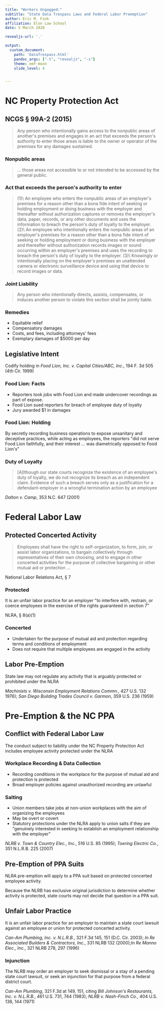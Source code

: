 ```yaml
---
title: "Workers Ungagged:"
subtitle: "State Data Trespass Laws and Federal Labor Preemption"
author: Eric M. Fink
affiliation: Elon Law School 
date: 5 March 2020

revealjs-url: '.'

output: 
  custom_document:
    path: 'DataTrespass.html'
    pandoc_args: ["-t", "revealjs", "-s"]
    theme: emf-moon 
    slide_level: 4


---
```



# NC Property Protection Act 

## NCGS § 99A-2 (2015)

> Any person who intentionally gains access to the nonpublic areas of another's premises and engages in an act that exceeds the person's authority to enter those areas is liable to the owner or operator of the premises for any damages sustained.

### Nonpublic areas 

> ... those areas not accessible to or not intended to be accessed by the general public.

### Act that exceeds the person's authority to enter

> (1)\ An employee who enters the nonpublic areas of an employer's premises for a reason other than a bona fide intent of seeking or holding employment or doing business with the employer and thereafter without authorization captures or removes the employer's data, paper, records, or any other documents and uses the information to breach the person's duty of loyalty to the employer.
> (2)\ An employee who intentionally enters the nonpublic areas of an employer's premises for a reason other than a bona fide intent of seeking or holding employment or doing business with the employer and thereafter without authorization records images or sound occurring within an employer's premises and uses the recording to breach the person's duty of loyalty to the employer.
> (3)\ Knowingly or intentionally placing on the employer's premises an unattended camera or electronic surveillance device and using that device to record images or data.

### Joint Liability 

> Any person who intentionally directs, assists, compensates, or induces another person to violate this section shall be jointly liable. 

### Remedies 

- Equitable relief
- Compensatory damages
- Costs, and fees, including attorneys' fees 
- Exemplary damages of $5000 per day 

## Legislative Intent 

Codify holding in _Food Lion, Inc. v. Capital Cities/ABC, Inc_., 194 F. 3d 505 (4th Cir. 1999) 

### Food Lion: Facts 

- Reporters took jobs with Food Lion and made undercover recordings as part of expose. 
- Food Lion sued reporters for breach of employee duty of loyalty 
- Jury awarded $1 in damages

### Food Lion: Holding 

By secretly recording business operations to expose unsanitary and deceptive practices, while acting as employees, the reporters "did not serve Food Lion faithfully, and their interest ... was diametrically opposed to Food Lion's"

### Duty of Loyalty 

> [A]lthough our state courts recognize the existence of an employee's duty of loyalty, we do not recognize its breach as an independent claim. Evidence of such a breach serves only as a justification for a defendant-employer in a wrongful termination action by an employee

_Dalton v. Camp_, 353 N.C. 647 (2001) 

# Federal Labor Law 

## Protected Concerted Activity 

> Employees shall have the right to self-organization, to form, join, or assist labor organizations, to bargain collectively through representatives of their own choosing, and to engage in other concerted activities for the purpose of collective bargaining or other mutual aid or protection ... 

National Labor Relations Act, § 7  

### Protected 

It is an unfair labor practice for an employer "to interfere with, restrain, or coerce employees in the exercise of the rights guaranteed in section 7"

NLRA, § 8(a)(1)

### Concerted 

- Undertaken for the purpose of mutual aid and protection regarding terms and conditions of employment
- Does not require that multiple employees are engaged in the activity 

## Labor Pre-Emption 

State law may not regulate any activity that is arguably protected or prohibited under the NLRA

_Machinists v. Wisconsin Employment Relations Commn._, 427 U.S. 132 1976); _San Diego Building Trades Council v. Garmon_, 359 U.S. 236 (1959)

# Pre-Emption & the NC PPA 

## Conflict with Federal Labor Law 

The conduct subject to liability under the NC Property Protection Act includes employee activity protected under the NLRA 

### Workplace Recording & Data Collection 

- Recording conditions in the workplace for the purpose of mutual aid and protection is protected
- Broad employer policies against unauthorized recording are unlawful

### Salting 

- Union members take jobs at non-union workplaces with the aim of organizing the employees
- May be overt or covert 
- Statutory protections under the NLRA apply to union salts if they are "genuinely interested in seeking to establish an employment relationship with the employer" 
 
_NLRB v. Town & Country Elec., Inc_., 516 U.S. 85 (1995); _Toering Electric Co._, 351 N.L.R.B. 225 (2007) 

## Pre-Emption of PPA Suits 

NLRA pre-emption will apply to a PPA suit based on protected concerted employee activity. 

Because the NLRB has exclusive original jurisdiction to determine whether activity is protected, state courts may not decide that question in a PPA suit. 

## Unfair Labor Practice 

It is an unfair labor practice for an employer to maintain a state court lawsuit against an employee or union for protected concerted activity. 

_Can-Am Plumbing, Inc. v. N.L.R.B._, 321 F.3d 145, 151 (D.C. Cir. 2003); _In Re Associated Builders & Contractors, Inc._, 331 NLRB 132 (2000);_In Re Manno Elec., Inc._, 321 NLRB 278, 297 (1996)

### Injunction 

The NLRB may order an employer to seek dismissal or a stay of a pending state court lawsuit, or seek an injunction for that purpose from a federal district court. 

_Can-Am Plumbing_, 321 F.3d at 149, 151, citing _Bill Johnson's Restaurants, Inc. v. N.L.R.B._, 461 U.S. 731, 744 (1983); _NLRB v. Nash-Finch Co._, 404 U.S. 138, 144 (1971)